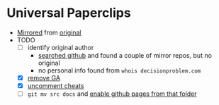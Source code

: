 # Universal Paperclips

- [Mirrored](./mirror.sh) from [original](http://www.decisionproblem.com/paperclips/)
- TODO
  - [ ] identify original author
    - [searched github](https://github.com/search?utf8=%E2%9C%93&q=paperclips&type=) and found a couple of mirror repos, but no original
    - no personal info found from `whois decisionproblem.com`
  - [X] [remove GA](https://github.com/jgmize/paperclips/commit/2d3b2a2aaab01e9ee9f75e4975f803664b991c81)
  - [X] [uncomment cheats](https://github.com/jgmize/paperclips/commit/c3d578606b749bbf08ae4902a2e34a70fe370071)
  - [ ] `git mv src docs` and [enable github pages from that folder](https://help.github.com/articles/configuring-a-publishing-source-for-github-pages/#publishing-your-github-pages-site-from-a-docs-folder-on-your-master-branch)
